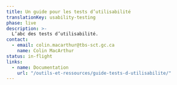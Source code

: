 ```yaml
---
title: Un guide pour les tests d’utilisabilité
translationKey: usability-testing
phase: live
description: >-
  L’abc des tests d’utilisabilité.
contact:
  - email: colin.macarthur@tbs-sct.gc.ca
    name: Colin MacArthur
status: in-flight
links:
  - name: Documentation
    url: "/outils-et-ressources/guide-tests-d-utilisabilite/"
---
```

